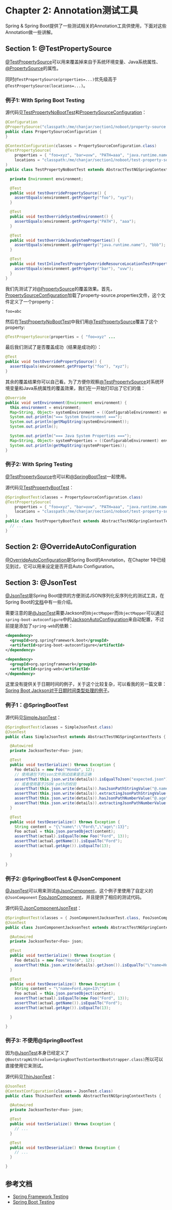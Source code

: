 # Chapter 2: Annotation测试工具

Spring & Spring Boot提供了一些测试相关的Annotation工具供使用，下面对这些Annotation做一些讲解。

## Section 1: @TestPropertySource

[@TestPropertySource][javadoc-TestPropertySource]可以用来覆盖掉来自于系统环境变量、Java系统属性、[@PropertySource][javadoc-PropertySource]的属性。

同时``@TestPropertySource(properties=...)``优先级高于``@TestPropertySource(locations=...)``。

### 例子1: With Spring Boot Testing

源代码见[TestPropertyNoBootTest][src-TestPropertyNoBootTest]和[PropertySourceConfiguration][src-PropertySourceConfiguration]：

```java
@Configuration
@PropertySource("classpath:/me/chanjar/section1/noboot/property-source.properties")
public class PropertySourceConfiguration {
}

@ContextConfiguration(classes = PropertySourceConfiguration.class)
@TestPropertySource(
    properties = { "foo=xyz", "bar=uvw", "PATH=aaa", "java.runtime.name=bbb" },
    locations = "classpath:/me/chanjar/section1/noboot/test-property-source.properties"
)
public class TestPropertyNoBootTest extends AbstractTestNGSpringContextTests implements EnvironmentAware {

  private Environment environment;

  @Test
  public void testOverridePropertySource() {
    assertEquals(environment.getProperty("foo"), "xyz");
  }

  @Test
  public void testOverrideSystemEnvironment() {
    assertEquals(environment.getProperty("PATH"), "aaa");
  }

  @Test
  public void testOverrideJavaSystemProperties() {
    assertEquals(environment.getProperty("java.runtime.name"), "bbb");
  }

  @Test
  public void testInlineTestPropertyOverrideResourceLocationTestProperty() {
    assertEquals(environment.getProperty("bar"), "uvw");
  }
}
```

我们先测试了对[@PropertySource][javadoc-PropertySource]的覆盖效果。首先，[PropertySourceConfiguration][src-PropertySourceConfiguration]加载了property-source.properties文件，这个文件定义了一个property：

```
foo=abc
```

然后在[TestPropertyNoBootTest][src-TestPropertyNoBootTest]中我们用[@TestPropertySource][javadoc-TestPropertySource]覆盖了这个property:

```java
@TestPropertySource(properties = { "foo=xyz" ...
```

最后我们测试了是否覆盖成功（结果是成功的）：

```java
@Test
public void testOverridePropertySource() {
  assertEquals(environment.getProperty("foo"), "xyz");
}
```

其余的覆盖结果你可以自己看。为了方便你观察[@TestPropertySource][javadoc-TestPropertySource]对系统环境变量和Java系统属性的覆盖效果，我们在一开始打印出了它们的值：

```java
@Override
public void setEnvironment(Environment environment) {
  this.environment = environment;
  Map<String, Object> systemEnvironment = ((ConfigurableEnvironment) environment).getSystemEnvironment();
  System.out.println("=== System Environment ===");
  System.out.println(getMapString(systemEnvironment));
  System.out.println();

  System.out.println("=== Java System Properties ===");
  Map<String, Object> systemProperties = ((ConfigurableEnvironment) environment).getSystemProperties();
  System.out.println(getMapString(systemProperties));
}
```

### 例子2: With Spring Testing

[@TestPropertySource][javadoc-TestPropertySource]也可以和[@SpringBootTest][javadoc-SpringBootTest]一起使用。

源代码见[TestPropertyBootTest][src-TestPropertyBootTest]：

```java
@SpringBootTest(classes = PropertySourceConfiguration.class)
@TestPropertySource(
    properties = { "foo=xyz", "bar=uvw", "PATH=aaa", "java.runtime.name=bbb" },
    locations = "classpath:/me/chanjar/section1/noboot/test-property-source.properties"
)
public class TestPropertyBootTest extends AbstractTestNGSpringContextTests implements EnvironmentAware {
  // ...
}
```


## Section 2: @OverrideAutoConfiguration

[@OverrideAutoConfiguration][javadoc-OverrideAutoConfiguration]是Spring Boot的Annotation，在Chapter 1中已经见到过，它可以用来设定是否开启Auto Configuration。

## Section 3: @JsonTest

[@JsonTest][javadoc-JsonTest]是Spring Boot提供的方便测试JSON序列化反序列化的测试工具，在Spring Boot的[文档][doc-JsonTest]中有一些介绍。

需要注意的是[@JsonTest][javadoc-JsonTest]需要Jackson的``ObjectMapper``而``ObjectMapper``可以通过`spring-boot-autoconfigure`中的[JacksonAutoConfiguration][javadoc-JacksonAutoConfiguration]来自动配置，不过前提是添加了`spring-web`的依赖：

```xml
<dependency>
  <groupId>org.springframework.boot</groupId>
  <artifactId>spring-boot-autoconfigure</artifactId>
</dependency>

<dependency>
  <groupId>org.springframework</groupId>
  <artifactId>spring-web</artifactId>
</dependency>
```

这里没有提供关于日期时间的例子，关于这个比较复杂，可以看我的另一篇文章：[Spring Boot Jackson对于日期时间类型处理的例子][github-springboot-jackson-datetime-example]。

### 例子1：@SpringBootTest

源代码见[SimpleJsonTest][src-SimpleJsonTest]：

```java
@SpringBootTest(classes = SimpleJsonTest.class)
@JsonTest
public class SimpleJsonTest extends AbstractTestNGSpringContextTests {

  @Autowired
  private JacksonTester<Foo> json;

  @Test
  public void testSerialize() throws Exception {
    Foo details = new Foo("Honda", 12);
    // 使用通包下的json文件测试结果是否正确
    assertThat(this.json.write(details)).isEqualToJson("expected.json");
    // 或者使用基于JSON path的校验
    assertThat(this.json.write(details)).hasJsonPathStringValue("@.name");
    assertThat(this.json.write(details)).extractingJsonPathStringValue("@.name").isEqualTo("Honda");
    assertThat(this.json.write(details)).hasJsonPathNumberValue("@.age");
    assertThat(this.json.write(details)).extractingJsonPathNumberValue("@.age").isEqualTo(12);
  }

  @Test
  public void testDeserialize() throws Exception {
    String content = "{\"name\":\"Ford\",\"age\":13}";
    Foo actual = this.json.parseObject(content);
    assertThat(actual).isEqualTo(new Foo("Ford", 13));
    assertThat(actual.getName()).isEqualTo("Ford");
    assertThat(actual.getAge()).isEqualTo(13);

  }

}
```

### 例子2: @SpringBootTest & @JsonComponent

[@JsonTest][javadoc-JsonTest]可以用来测试[@JsonComponent][javadoc-JsonComponent]，这个例子里使用了自定义的``@JsonComponent`` [FooJsonComponent][src-FooJsonComponent]，并且提供了相应的测试代码。

源代码见[JsonComponentJsonTest][src-JsonComponentJsonTest]：

```java
@SpringBootTest(classes = { JsonComponentJacksonTest.class, FooJsonComponent.class })
@JsonTest
public class JsonComponentJacksonTest extends AbstractTestNGSpringContextTests {

  @Autowired
  private JacksonTester<Foo> json;

  @Test
  public void testSerialize() throws Exception {
    Foo details = new Foo("Honda", 12);
    assertThat(this.json.write(details).getJson()).isEqualTo("\"name=Honda,age=12\"");
  }

  @Test
  public void testDeserialize() throws Exception {
    String content = "\"name=Ford,age=13\"";
    Foo actual = this.json.parseObject(content);
    assertThat(actual).isEqualTo(new Foo("Ford", 13));
    assertThat(actual.getName()).isEqualTo("Ford");
    assertThat(actual.getAge()).isEqualTo(13);

  }

}
```

### 例子3: 不使用@SpringBootTest

因为[@JsonTest][javadoc-JsonTest]本身已经定义了``@BootstrapWith(value=SpringBootTestContextBootstrapper.class)``所以可以直接使用它来测试。

源代码见[ThinJsonTest][src-ThinJsonTest]：

```java
@JsonTest
@ContextConfiguration(classes = JsonTest.class)
public class ThinJsonTest extends AbstractTestNGSpringContextTests {

  @Autowired
  private JacksonTester<Foo> json;

  @Test
  public void testSerialize() throws Exception {
    // ...
  }

  @Test
  public void testDeserialize() throws Exception {
    // ...
  }

}

```

## 参考文档
   
* [Spring Framework Testing][doc-spring-framework-testing]
* [Spring Boot Testing][doc-spring-boot-testing]

[doc-spring-framework-testing]: http://docs.spring.io/spring/docs/current/spring-framework-reference/htmlsingle/#testing
[doc-spring-boot-testing]: http://docs.spring.io/spring-boot/docs/1.5.4.RELEASE/reference/htmlsingle/#boot-features-testing
[javadoc-TestPropertySource]: http://docs.spring.io/spring/docs/4.3.9.RELEASE/javadoc-api/org/springframework/test/context/TestPropertySource.html
[javadoc-OverrideAutoConfiguration]: http://docs.spring.io/spring-boot/docs/1.5.4.RELEASE/api/org/springframework/boot/test/autoconfigure/OverrideAutoConfiguration.html
[javadoc-JsonTest]: http://docs.spring.io/spring-boot/docs/1.5.4.RELEASE/api/org/springframework/boot/test/autoconfigure/json/JsonTest.html
[javadoc-PropertySource]: http://docs.spring.io/spring/docs/4.3.9.RELEASE/javadoc-api/org/springframework/context/annotation/PropertySource.html
[javadoc-SpringBootTest]: http://docs.spring.io/spring-boot/docs/1.5.4.RELEASE/api/org/springframework/boot/test/context/SpringBootTest.html
[javadoc-JsonTest]: http://docs.spring.io/spring-boot/docs/1.5.4.RELEASE/api/org/springframework/boot/test/autoconfigure/json/JsonTest.html
[doc-JsonTest]: http://docs.spring.io/spring-boot/docs/1.5.4.RELEASE/reference/htmlsingle/#boot-features-testing-spring-boot-applications-testing-autoconfigured-json-tests
[src-TestPropertyNoBootTest]: annotation/src/test/java/me/chanjar/section1/noboot/TestPropertyNoBootTest.java
[src-PropertySourceConfiguration]: annotation/src/test/java/me/chanjar/section1/noboot/PropertySourceConfiguration.java
[src-TestPropertyBootTest]: annotation/src/test/java/me/chanjar/section1/boot/TestPropertyBootTest.java
[javadoc-JacksonTester]: http://docs.spring.io/spring-boot/docs/1.5.4.RELEASE/api/org/springframework/boot/test/json/JacksonTester.html
[javadoc-GsonTester]: http://docs.spring.io/spring-boot/docs/1.5.4.RELEASE/api/org/springframework/boot/test/json/GsonTester.html
[javadoc-BasicJsonTester]: http://docs.spring.io/spring-boot/docs/1.5.4.RELEASE/api/org/springframework/boot/test/json/BasicJsonTester.html
[javadoc-JacksonAutoConfiguration]: http://docs.spring.io/spring-boot/docs/1.5.4.RELEASE/api/org/springframework/boot/autoconfigure/jackson/JacksonAutoConfiguration.html
[github-springboot-jackson-datetime-example]: https://github.com/chanjarster/springboot-jackson-datetime-example
[src-SimpleJsonTest]: src/test/java/me/chanjar/section3/boot1/SimpleJsonTest.java
[src-JsonComponentJsonTest]: src/test/java/me/chanjar/section3/boot2/JsonComponentJsonTest.java
[src-FooJsonComponent]: src/test/java/me/chanjar/section3/boot2/FooJsonComponent.java
[javadoc-JsonComponent]: http://docs.spring.io/spring-boot/docs/1.5.4.RELEASE/api/org/springframework/boot/jackson/JsonComponent.html
[src-ThinJsonTest]: src/test/java/me/chanjar/section3/boot3/ThinJsonTest.java
